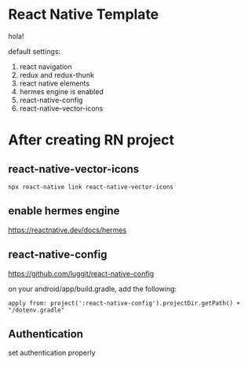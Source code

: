# React Native Template

hola!

default settings:

1. react navigation
2. redux and redux-thunk
3. react native elements
4. hermes engine is enabled
5. react-native-config
6. react-native-vector-icons

# After creating RN project

## react-native-vector-icons

```
npx react-native link react-native-vector-icons
```

## enable hermes engine

https://reactnative.dev/docs/hermes

## react-native-config

https://github.com/luggit/react-native-config

on your android/app/build.gradle, add the following:

```
apply from: project(':react-native-config').projectDir.getPath() + "/dotenv.gradle"
```

## Authentication

set authentication properly
